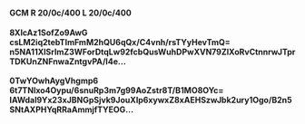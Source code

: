 #### GCM R 20/0c/400 L 20/0c/400
**8XIcAz1SofZo9AwG**<br/>**csLM2iq2tebTImFmM2hQU6qQx/C4vnh/rsTYyHevTmQ=**<br/>**n5NA11XlSrlmZ3WForDtqLw92fcbQusWuhDPwXVN79ZlXoRvCtnnrwJTprTDKUnZNFnwaZntgvPA/I4e...**<br/><br/>
**0TwYOwhAygVhgmp6**<br/>**6t7TNlxo4Oypu/6snuRp3m7g99AoZstr8T/B1MO8OYc=**<br/>**IAWdaI9Yx23xJBNGpSjvk9JouXlp6xywxZ8xAEHSzwJbk2ury1Ogo/B2n5SNtAXPHYqRRaAmmjfTYEOG...**